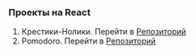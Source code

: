 ### Проекты на React

1. Крестики-Нолики. Перейти в [Репозиторий](https://github.com/VladimirShadrov/React-projects/tree/master/Tic-Tac-Toe)
2. Pomodoro. Перейти в [Репозиторий](https://github.com/VladimirShadrov/React-projects/tree/master/Pomodoro)
